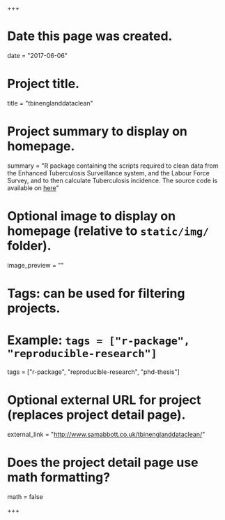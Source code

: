 +++
# Date this page was created.
date = "2017-06-06"

# Project title.
title = "tbinenglanddataclean"

# Project summary to display on homepage.
summary = "R package containing the scripts required to clean data from the Enhanced Tuberculosis Surveillance system, and the Labour Force Survey, and to then calculate Tuberculosis incidence. The source code is available on [here](https://github.com/seabbs/tbinenglanddataclean)"

# Optional image to display on homepage (relative to `static/img/` folder).
image_preview = ""

# Tags: can be used for filtering projects.
# Example: `tags = ["r-package", "reproducible-research"]`
tags = ["r-package", "reproducible-research", "phd-thesis"]

# Optional external URL for project (replaces project detail page).
external_link = "http://www.samabbott.co.uk/tbinenglanddataclean/"

# Does the project detail page use math formatting?
math = false

+++

